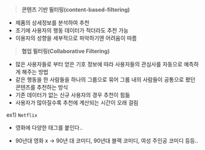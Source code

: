 > **콘텐츠 기반 필터링(content-based-filtering)**

- 제품의 상세정보를 분석하여 추천
- 초기에 사용자의 행동 데이터가 적더라도 추천 가능
- 이용자의 성향을 세부적으로 파악하기엔 어려움이 따름



> **협업 필터링(Collaborative Filtering)**

- 많은 사용자들로 부터 얻은 기호 정보에 따라 사용자들의 관심사를 자동으로 예측하게 해주는 방법
- 같은 행동을 한 사람들을 하나의 그룹으로 묶어 그룹 내의 사람들이 공통으로 봤던 콘텐츠를 추천하는 방식
- 기존 데이터가 없는 신규 사용자의 경우 추천이 힘듦
- 사용자가 많아질수록 추천에 계산되는 시간이 오래 걸림

ex1) `Netflix` 

- 영화에 다양한 태그를 붙인다..

- 90년대 영화 x -> 90년 대 코미디, 90년대 블랙 코미디, 여성 주인공 코미디 등등..



